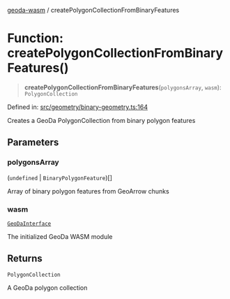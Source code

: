 [geoda-wasm](../globals.md) / createPolygonCollectionFromBinaryFeatures

# Function: createPolygonCollectionFromBinaryFeatures()

> **createPolygonCollectionFromBinaryFeatures**(`polygonsArray`, `wasm`): `PolygonCollection`

Defined in: [src/geometry/binary-geometry.ts:164](https://github.com/GeoDaCenter/geoda-lib/blob/d16e85157b1f26754a712ea4c9a3cf18ab0e7b74/src/js/src/geometry/binary-geometry.ts#L164)

Creates a GeoDa PolygonCollection from binary polygon features

## Parameters

### polygonsArray

(`undefined` \| `BinaryPolygonFeature`)[]

Array of binary polygon features from GeoArrow chunks

### wasm

[`GeoDaInterface`](../interfaces/GeoDaInterface.md)

The initialized GeoDa WASM module

## Returns

`PolygonCollection`

A GeoDa polygon collection
